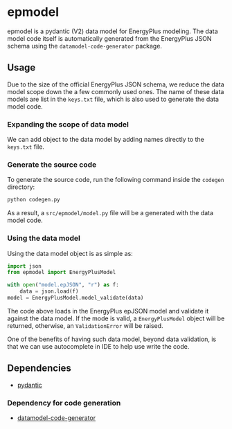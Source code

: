 # epmodel

epmodel is a pydantic (V2) data model for EnergyPlus modeling.
The data model code itself is automatically generated from the EnergyPlus
JSON schema using the `datamodel-code-generator` package.



## Usage

Due to the size of the official EnergyPlus JSON schema, we reduce the data model scope
down the a few commonly used ones. The name of these data models are list in the `keys.txt`
file, which is also used to generate the data model code.

### Expanding the scope of data model

We can add object to the data model by adding names directly to the `keys.txt` file.

### Generate the source code

To generate the source code, run the following command inside the `codegen` directory:

```bash
python codegen.py
```

As a result, a `src/epmodel/model.py` file will be a generated with the data model code.

### Using the data model
Using the data model object is as simple as:

```python
import json
from epmodel import EnergyPlusModel

with open("model.epJSON", "r") as f:
    data = json.load(f)
model = EnergyPlusModel.model_validate(data)
```

The code above loads in the EnergyPlus epJSON model and validate it against the data model.
If the mode is valid, a `EnergyPlusModel` object will be returned, otherwise, an `ValidationError`
will be raised.

One of the benefits of having such data model, beyond data validation, is that we can use
autocomplete in IDE to help use write the code.

## Dependencies

* [pydantic](https://github.com/pydantic/pydantic)

### Dependency for code generation

* [datamodel-code-generator](https://github.com/koxudaxi/datamodel-code-generator)
